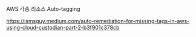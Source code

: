 AWS 각종 리소스 Auto-tagging

https://ismsguy.medium.com/auto-remediation-for-missing-tags-in-aws-using-cloud-custodian-part-2-b3f901c378cb
